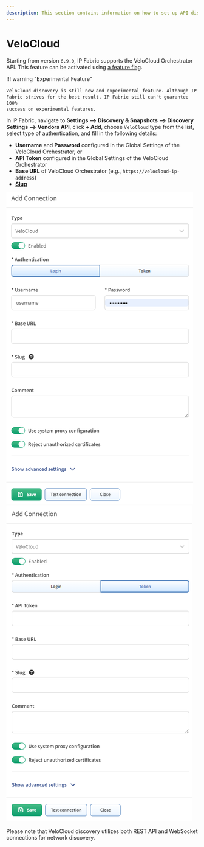 ```yaml
---
description: This section contains information on how to set up API discovery for VeloCloud.
---
```


# VeloCloud

Starting from version `6.9.0`, IP Fabric supports the VeloCloud Orchestrator
API.  This feature can be activated using [a feature
flag](../../../../System_Administration/Command_Line_Interface/Feature_Flags.md#velocloud-discovery).

!!! warning "Experimental Feature"

    VeloCloud discovery is still new and experimental feature. Although IP
    Fabric strives for the best result, IP Fabric still can't guarantee 100%
    success on experimental features.

In IP Fabric, navigate to **Settings --> Discovery & Snapshots --> Discovery
Settings --> Vendors API**, click **+ Add**, choose `VeloCloud` type from the
list, select type of authentication, and fill in the following details:

- **Username** and **Password** configured in the Global Settings of the
  VeloCloud Orchestrator, or
- **API Token** configured in the Global Settings of the VeloCloud Orchestrator
- **Base URL** of VeloCloud Orchestrator (e.g., `https://velocloud-ip-address`)
- [**Slug**](index.md#slug-and-comment)

![Add Connection - VeloCloud - username](velocloud/VeloCloud_username.png)
![Add Connection - VeloCloud - API token](velocloud/VeloCloud_token.png)

Please note that VeloCloud discovery utilizes both REST API and WebSocket
connections for network discovery.
